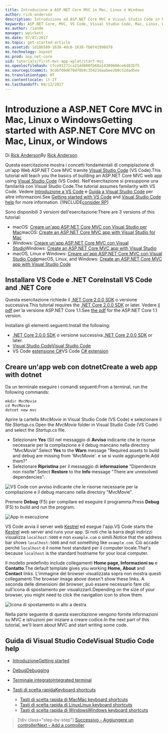```yaml
---
title: Introduzione a ASP.NET Core MVC in Mac, Linux o Windows
author: rick-anderson
description: Introduzione ad ASP.NET Core MVC e Visual Studio Code in Mac, Linux e Windows
keywords: ASP.NET Core, MVC, VS Code, Visual Studio Code, Mac, Linux, Windows
ms.author: riande
manager: wpickett
ms.date: 07/07/2017
ms.topic: get-started-article
ms.assetid: 1d18b589-1638-4dc6-1638-fb0f41998d78
ms.technology: aspnet
ms.prod: asp.net-core
uid: tutorials/first-mvc-app-xplat/start-mvc
ms.openlocfilehash: cfce91271ca21dd800fb68a14389606ce6d835f5
ms.sourcegitcommit: 9cdbfd0d670d70b9c354216aabee260c52dad5ee
ms.translationtype: HT
ms.contentlocale: it-IT
ms.lasthandoff: 09/12/2017
---
```

# <a name="getting-started-with-aspnet-core-mvc--on-mac-linux-or-windows"></a><span data-ttu-id="fd4e5-104">Introduzione a ASP.NET Core MVC in Mac, Linux o Windows</span><span class="sxs-lookup"><span data-stu-id="fd4e5-104">Getting started with ASP.NET Core MVC  on Mac, Linux, or Windows</span></span>

<span data-ttu-id="fd4e5-105">Di [Rick Anderson](https://twitter.com/RickAndMSFT)</span><span class="sxs-lookup"><span data-stu-id="fd4e5-105">By [Rick Anderson](https://twitter.com/RickAndMSFT)</span></span>

<span data-ttu-id="fd4e5-106">Questa esercitazione mostra i concetti fondamentali di compiplazione di un'app Web ASP.NET Core MVC tramite [Visual Studio Code](https://code.visualstudio.com) (VS Code).</span><span class="sxs-lookup"><span data-stu-id="fd4e5-106">This tutorial will teach you the basics of building an ASP.NET Core MVC web app using [Visual Studio Code](https://code.visualstudio.com) (VS Code).</span></span> <span data-ttu-id="fd4e5-107">Nell'esercitazione si presuppone una familarità con Visual Studio Code.</span><span class="sxs-lookup"><span data-stu-id="fd4e5-107">The tutorial assumes familarity with VS Code.</span></span> <span data-ttu-id="fd4e5-108">Vedere [Introduzione a VS Code](https://code.visualstudio.com/docs) e [Guida a Visual Studio Code](#visual-studio-code-help) per altre informazioni.</span><span class="sxs-lookup"><span data-stu-id="fd4e5-108">See [Getting started with VS Code](https://code.visualstudio.com/docs) and [Visual Studio Code help](#visual-studio-code-help) for more information.</span></span> [!INCLUDE[consider RP](../../includes/razor.md)]

<span data-ttu-id="fd4e5-109">Sono disponibili 3 versioni dell'esercitazione:</span><span class="sxs-lookup"><span data-stu-id="fd4e5-109">There are 3 versions of this tutorial:</span></span>

* <span data-ttu-id="fd4e5-110">macOS: [Creare un'app ASP.NET Core MVC con Visual Studio per Mac](xref:tutorials/first-mvc-app-mac/start-mvc)</span><span class="sxs-lookup"><span data-stu-id="fd4e5-110">macOS: [Create an ASP.NET Core MVC app with Visual Studio for Mac](xref:tutorials/first-mvc-app-mac/start-mvc)</span></span>
* <span data-ttu-id="fd4e5-111">Windows: [Creare un'app ASP.NET Core MVC con Visual Studio](xref:tutorials/first-mvc-app/start-mvc)</span><span class="sxs-lookup"><span data-stu-id="fd4e5-111">Windows: [Create an ASP.NET Core MVC app with Visual Studio](xref:tutorials/first-mvc-app/start-mvc)</span></span>
* <span data-ttu-id="fd4e5-112">macOS, Linux e Windows: [Creare un'app ASP.NET Core MVC con Visual Studio Code](xref:tutorials/first-mvc-app-xplat/start-mvc)</span><span class="sxs-lookup"><span data-stu-id="fd4e5-112">macOS, Linux, and Windows: [Create an ASP.NET Core MVC app with Visual Studio Code](xref:tutorials/first-mvc-app-xplat/start-mvc)</span></span> 

## <a name="install-vs-code-and-net-core"></a><span data-ttu-id="fd4e5-113">Installare VS Code e .NET Core</span><span class="sxs-lookup"><span data-stu-id="fd4e5-113">Install VS Code and .NET Core</span></span>

<span data-ttu-id="fd4e5-114">Questa esercitazione richiede il [.NET Core 2.0.0 SDK](https://www.microsoft.com/net/core) o versione successiva.</span><span class="sxs-lookup"><span data-stu-id="fd4e5-114">This tutorial requires the [.NET Core 2.0.0 SDK](https://www.microsoft.com/net/core) or later.</span></span> <span data-ttu-id="fd4e5-115">Vedere [il pdf](https://github.com/aspnet/Docs/blob/master/aspnetcore/tutorials/first-mvc-app-mac/start-mvc/8-23-17.pdf) per la versione ASP.NET Core 1.1.</span><span class="sxs-lookup"><span data-stu-id="fd4e5-115">See [the pdf](https://github.com/aspnet/Docs/blob/master/aspnetcore/tutorials/first-mvc-app-mac/start-mvc/8-23-17.pdf) for the ASP.NET Core 1.1 version.</span></span>

<span data-ttu-id="fd4e5-116">Installare gli elementi seguenti:</span><span class="sxs-lookup"><span data-stu-id="fd4e5-116">Install the following:</span></span>

* <span data-ttu-id="fd4e5-117">[.NET Core 2.0.0 SDK](https://www.microsoft.com/net/core) o versione successiva.</span><span class="sxs-lookup"><span data-stu-id="fd4e5-117">[.NET Core 2.0.0 SDK](https://www.microsoft.com/net/core) or later.</span></span>
* [<span data-ttu-id="fd4e5-118">Visual Studio Code</span><span class="sxs-lookup"><span data-stu-id="fd4e5-118">Visual Studio Code</span></span>](https://code.visualstudio.com)
* <span data-ttu-id="fd4e5-119">VS Code [estensione C#](https://marketplace.visualstudio.com/items?itemName=ms-vscode.csharp)</span><span class="sxs-lookup"><span data-stu-id="fd4e5-119">VS Code [C# extension](https://marketplace.visualstudio.com/items?itemName=ms-vscode.csharp)</span></span> 

## <a name="create-a-web-app-with-dotnet"></a><span data-ttu-id="fd4e5-120">Creare un'app web con dotnet</span><span class="sxs-lookup"><span data-stu-id="fd4e5-120">Create a web app with dotnet</span></span>

<span data-ttu-id="fd4e5-121">Da un terminale eseguire i comandi seguenti:</span><span class="sxs-lookup"><span data-stu-id="fd4e5-121">From a terminal, run the following commands:</span></span>

```console
mkdir MvcMovie
cd MvcMovie
dotnet new mvc
```

<span data-ttu-id="fd4e5-122">Aprire la cartella *MvcMovie* in Visual Studio Code (VS Code) e selezionare il file *Startup.cs*.</span><span class="sxs-lookup"><span data-stu-id="fd4e5-122">Open the *MvcMovie* folder in Visual Studio Code (VS Code) and select the *Startup.cs* file.</span></span>

- <span data-ttu-id="fd4e5-123">Selezionare **Yes** (Sì) nel messaggio di **Avviso** indicante che le risorse necessarie per la compilazione e il debug mancano nella directory "MvcMovie".</span><span class="sxs-lookup"><span data-stu-id="fd4e5-123">Select **Yes** to the **Warn** message "Required assets to build and debug are missing from 'MvcMovie'.</span></span> <span data-ttu-id="fd4e5-124">e se si vuole aggiungerle.</span><span class="sxs-lookup"><span data-stu-id="fd4e5-124">Add them?"</span></span>
- <span data-ttu-id="fd4e5-125">Selezionare **Ripristina** per il messaggio di **informazione** "Dipendenze non risolte".</span><span class="sxs-lookup"><span data-stu-id="fd4e5-125">Select **Restore** to the **Info** message "There are unresolved dependencies".</span></span>

![VS Code con avviso indicante che le risorse necessarie per la compilazione e il debug mancano nella directory "MvcMovie".](../web-api-vsc/_static/vsc_restore.png)

<span data-ttu-id="fd4e5-129">Premere **Debug** (F5) per compilare ed eseguire il programma.</span><span class="sxs-lookup"><span data-stu-id="fd4e5-129">Press **Debug** (F5) to build and run the program.</span></span>

![App in esecuzione](../first-mvc-app/start-mvc/_static/1.png)

<span data-ttu-id="fd4e5-131">VS Code avvia il server web [Kestrel](xref:fundamentals/servers/kestrel) ed esegue l'app.</span><span class="sxs-lookup"><span data-stu-id="fd4e5-131">VS Code starts the [Kestrel](xref:fundamentals/servers/kestrel) web server and runs your app.</span></span> <span data-ttu-id="fd4e5-132">Si noti che la barra degli indirizzi visualizza `localhost:5000` e non `example.com` o simili.</span><span class="sxs-lookup"><span data-stu-id="fd4e5-132">Notice that the address bar shows `localhost:5000` and not something like `example.com`.</span></span> <span data-ttu-id="fd4e5-133">Ciò accade perché `localhost` è il nome host standard per il computer locale.</span><span class="sxs-lookup"><span data-stu-id="fd4e5-133">That's because `localhost` is the standard hostname for your local computer.</span></span>

<span data-ttu-id="fd4e5-134">Il modello predefinito include collegamenti **Home page, Informazioni su** e **Contatto**.</span><span class="sxs-lookup"><span data-stu-id="fd4e5-134">The default template gives you working **Home, About** and **Contact** links.</span></span> <span data-ttu-id="fd4e5-135">L'immagine del browser visualizzata sopra non mostra questi collegamenti.</span><span class="sxs-lookup"><span data-stu-id="fd4e5-135">The browser image above doesn't show these links.</span></span> <span data-ttu-id="fd4e5-136">A seconda delle dimensioni del browser, può essere necessario fare clic sull'icona di spostamento per visualizzarli.</span><span class="sxs-lookup"><span data-stu-id="fd4e5-136">Depending on the size of your browser, you might need to click the navigation icon to show them.</span></span>

![Icona di spostamento in alto a destra](../first-mvc-app/start-mvc/_static/2.png)

<span data-ttu-id="fd4e5-138">Nella parte seguente di questa esercitazione vengono fornite informazioni su MVC e istruzioni per iniziare a creare codice.</span><span class="sxs-lookup"><span data-stu-id="fd4e5-138">In the next part of this tutorial, we'll learn about MVC and start writing some code.</span></span>

## <a name="visual-studio-code-help"></a><span data-ttu-id="fd4e5-139">Guida di Visual Studio Code</span><span class="sxs-lookup"><span data-stu-id="fd4e5-139">Visual Studio Code help</span></span>

- [<span data-ttu-id="fd4e5-140">Introduzione</span><span class="sxs-lookup"><span data-stu-id="fd4e5-140">Getting started</span></span>](https://code.visualstudio.com/docs)
- [<span data-ttu-id="fd4e5-141">Debug</span><span class="sxs-lookup"><span data-stu-id="fd4e5-141">Debugging</span></span>](https://code.visualstudio.com/docs/editor/debugging)
- [<span data-ttu-id="fd4e5-142">Terminale integrato</span><span class="sxs-lookup"><span data-stu-id="fd4e5-142">Integrated terminal</span></span>](https://code.visualstudio.com/docs/editor/integrated-terminal)
- [<span data-ttu-id="fd4e5-143">Tasti di scelta rapida</span><span class="sxs-lookup"><span data-stu-id="fd4e5-143">Keyboard shortcuts</span></span>](https://code.visualstudio.com/docs/getstarted/keybindings#_keyboard-shortcuts-reference)

  - [<span data-ttu-id="fd4e5-144">Tasti di scelta rapida di Mac</span><span class="sxs-lookup"><span data-stu-id="fd4e5-144">Mac keyboard shortcuts</span></span>](https://code.visualstudio.com/shortcuts/keyboard-shortcuts-macos.pdf)
  - [<span data-ttu-id="fd4e5-145">Tasti di scelta rapida di Linux</span><span class="sxs-lookup"><span data-stu-id="fd4e5-145">Linux keyboard shortcuts</span></span>](https://code.visualstudio.com/shortcuts/keyboard-shortcuts-linux.pdf)
  - [<span data-ttu-id="fd4e5-146">Tasti di scelta rapida di Windows</span><span class="sxs-lookup"><span data-stu-id="fd4e5-146">Windows keyboard shortcuts</span></span>](https://code.visualstudio.com/shortcuts/keyboard-shortcuts-windows.pdf)

>[!div class="step-by-step"]
[<span data-ttu-id="fd4e5-147">Successivo - Aggiungere un controller</span><span class="sxs-lookup"><span data-stu-id="fd4e5-147">Next - Add a controller</span></span>](adding-controller.md)
